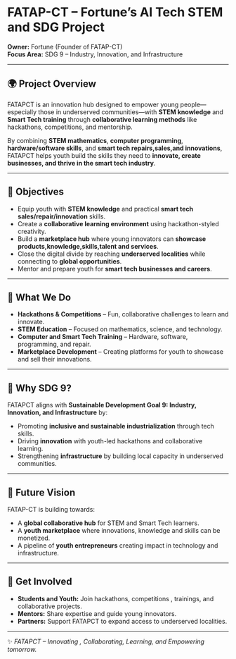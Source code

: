 
# FATAP-CT – Fortune’s AI Tech STEM and SDG Project

**Owner:** Fortune (Founder of FATAP-CT)  
**Focus Area:** SDG 9 – Industry, Innovation, and Infrastructure  

---

## 🌍 Project Overview
FATAPCT is an innovation hub designed to empower young people—especially those in underserved communities—with **STEM knowledge** and **Smart Tech training** through **collaborative learning methods** like hackathons, competitions, and mentorship.

By combining **STEM mathematics**, **computer programming**, **hardware/software skills**, and **smart tech repairs,sales,and innovations**, FATAPCT helps youth build the skills they need to **innovate, create businesses, and thrive in the smart tech industry**.

---

## 🎯 Objectives
- Equip youth with **STEM knowledge** and practical **smart tech sales/repair/innovation** skills.  
- Create a **collaborative learning environment** using hackathon-styled creativity.  
- Build a **marketplace hub** where young innovators can **showcase products,knowledge,skills,talent and services**.  
- Close the digital divide by reaching **underserved localities** while connecting to **global opportunities**.  
- Mentor and prepare youth for **smart tech businesses and careers**.  

---

## 🔧 What We Do
- **Hackathons & Competitions** – Fun, collaborative challenges to learn and innovate.  
- **STEM Education** – Focused on mathematics, science, and technology.  
- **Computer and Smart Tech Training** – Hardware, software, programming, and repair.  
- **Marketplace Development** – Creating platforms for youth to showcase and sell their innovations.  

---

## 📌 Why SDG 9?
FATAPCT aligns with **Sustainable Development Goal 9: Industry, Innovation, and Infrastructure** by:  
- Promoting **inclusive and sustainable industrialization** through tech skills.  
- Driving **innovation** with youth-led hackathons and collaborative learning.  
- Strengthening **infrastructure** by building local capacity in underserved communities.  

---

## 🚀 Future Vision
FATAP-CT is building towards:  
- A **global collaborative hub** for STEM and Smart Tech learners.  
- A **youth marketplace** where innovations, knowledge and skills can be monetized.  
- A pipeline of **youth entrepreneurs** creating impact in technology and infrastructure.  

---

## 👥 Get Involved
- **Students and Youth:** Join hackathons, competitions , trainings, and collaborative projects.  
- **Mentors:** Share expertise and guide young innovators.  
- **Partners:** Support FATAPCT to expand access to underserved localities.  

---

✨ *FATAPCT – Innovating , Collaborating, Learning, and Empowering tomorrow.*
